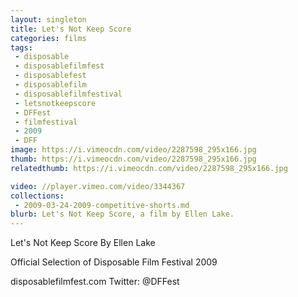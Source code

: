 ```yaml
---
layout: singleton
title: Let's Not Keep Score
categories: films
tags:
 - disposable
 - disposablefilmfest
 - disposablefest
 - disposablefilm
 - disposablefilmfestival
 - letsnotkeepscore
 - DFFest
 - filmfestival
 - 2009
 - DFF
image: https://i.vimeocdn.com/video/2287598_295x166.jpg
thumb: https://i.vimeocdn.com/video/2287598_295x166.jpg
relatedthumb: https://i.vimeocdn.com/video/2287598_295x166.jpg

video: //player.vimeo.com/video/3344367
collections:
 - 2009-03-24-2009-competitive-shorts.md
blurb: Let's Not Keep Score, a film by Ellen Lake.
---
```


Let's Not Keep Score
By Ellen Lake

Official Selection of Disposable Film Festival 2009

disposablefilmfest.com
Twitter: @DFFest